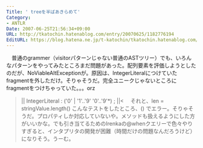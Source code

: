 ```yaml
---
Title: ' treeを半ばあきらめて'
Category:
- ANTLR
Date: 2007-06-25T21:56:34+09:00
URL: http://tkatochin.hatenablog.com/entry/20070625/1182776194
EditURL: https://blog.hatena.ne.jp/t-katochin/tkatochin.hatenablog.com/atom/entry/6653586347154755377
---
```


　普通のgrammer（visitorパターンじゃない普通のASTツリー）でも、いろんなパターンをやってみたところまだ問題があった。配列要素を評価しようとしたのだが、NoViableAltExceptionが。原因は、IntegerLiteralにつけていたfragmentを外しただけ。そりゃそうだ。完全ユニークじゃないところにfragmentをつけちゃっていた。。。orz
>||
IntegerLiteral	:	('0' | '1'..'9' '0'..'9'*)  ;
||<
　それと、len = stringValue.length() こんなテストをしたところ、() でエラー。そりゃそうだ。プロパティしか対応していないや。メソッドも扱えるようにした方がいいかな。でも引き当てるためのIrenkaの@whenクエリーで色々やりすぎると、インタプリタの開発が困難（時間だけの問題なんだろうけど）になりそう。うーむ。
